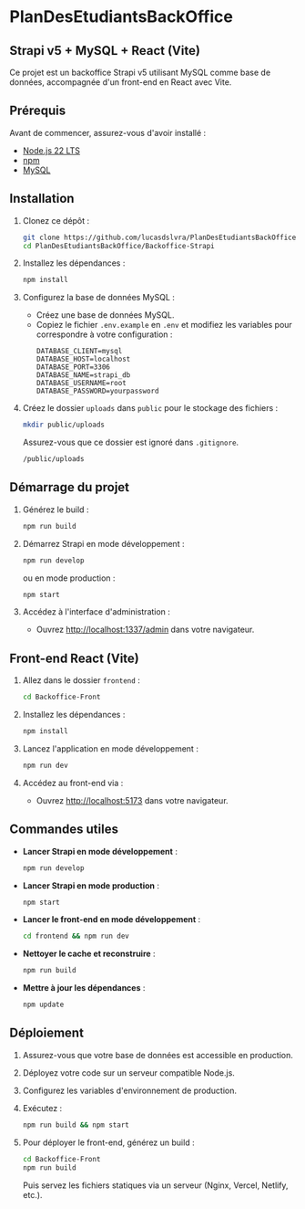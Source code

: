 # PlanDesEtudiantsBackOffice

## Strapi v5 + MySQL + React (Vite)

Ce projet est un backoffice Strapi v5 utilisant MySQL comme base de données, accompagnée d'un front-end en React avec Vite.

## Prérequis

Avant de commencer, assurez-vous d'avoir installé :
- [Node.js 22 LTS](https://nodejs.org/)
- [npm](https://www.npmjs.com/)
- [MySQL](https://www.mysql.com/)

## Installation

1. Clonez ce dépôt :
   ```sh
   git clone https://github.com/lucasdslvra/PlanDesEtudiantsBackOffice.git
   cd PlanDesEtudiantsBackOffice/Backoffice-Strapi
   ```

2. Installez les dépendances :
   ```sh
   npm install
   ```

3. Configurez la base de données MySQL :
   - Créez une base de données MySQL.
   - Copiez le fichier `.env.example` en `.env` et modifiez les variables pour correspondre à votre configuration :
     ```env
     DATABASE_CLIENT=mysql
     DATABASE_HOST=localhost
     DATABASE_PORT=3306
     DATABASE_NAME=strapi_db
     DATABASE_USERNAME=root
     DATABASE_PASSWORD=yourpassword
     ```

4. Créez le dossier `uploads` dans `public` pour le stockage des fichiers :
    ```sh
    mkdir public/uploads
    ```
    Assurez-vous que ce dossier est ignoré dans `.gitignore`.
    ```sh
    /public/uploads
    ```

## Démarrage du projet

1. Générez le build :
   ```sh
   npm run build
   ```

2. Démarrez Strapi en mode développement :
   ```sh
   npm run develop
   ```

   ou en mode production :
   ```sh
   npm start
   ```

3. Accédez à l'interface d'administration :
   - Ouvrez [http://localhost:1337/admin](http://localhost:1337/admin) dans votre navigateur.

## Front-end React (Vite)

1. Allez dans le dossier `frontend` :
   ```sh
   cd Backoffice-Front
   ```

2. Installez les dépendances :
   ```sh
   npm install
   ```

3. Lancez l'application en mode développement :
   ```sh
   npm run dev
   ```

4. Accédez au front-end via :
   - Ouvrez [http://localhost:5173](http://localhost:5173) dans votre navigateur.

## Commandes utiles

- **Lancer Strapi en mode développement** :
  ```sh
  npm run develop
  ```
- **Lancer Strapi en mode production** :
  ```sh
  npm start
  ```
- **Lancer le front-end en mode développement** :
  ```sh
  cd frontend && npm run dev
  ```
- **Nettoyer le cache et reconstruire** :
  ```sh
  npm run build
  ```
- **Mettre à jour les dépendances** :
  ```sh
  npm update
  ```

## Déploiement

1. Assurez-vous que votre base de données est accessible en production.
2. Déployez votre code sur un serveur compatible Node.js.
3. Configurez les variables d'environnement de production.
4. Exécutez :
   ```sh
   npm run build && npm start
   ```

5. Pour déployer le front-end, générez un build :
   ```sh
   cd Backoffice-Front
   npm run build
   ```
   Puis servez les fichiers statiques via un serveur (Nginx, Vercel, Netlify, etc.).